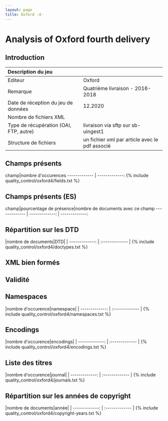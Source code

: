 ```yaml
---
layout: page
title: Oxford -4-
---
```

# Analysis of Oxford fourth delivery

## Introduction

|Description du jeu||
| :------------- | :------------- |
|Editeur|Oxford|
|Remarque|Quatrième livraison - 2016-2018|
|Date de réception du jeu de données|12.2020|
|Nombre de fichiers XML | |
|Type de récupération (OAI, FTP, autre)| livraison via sftp sur sb-uingest1 |
|Structure de fichiers|un fichier xml par article avec le pdf associé|


## Champs présents

<div markdown="1">
champ|nombre d'occurences
------------- | -------------:
{% include quality_control/oxford4/fields.txt %}
</div>

## Champs présents (ES)

<div markdown="1">
champ|pourcentage de présence|nombre de documents avec ce champ
------------- | -------------: | -------------:

</div>

## Répartition sur les DTD

<div markdown="1">
|nombre de documents|DTD|
| -------------: | :------------- |
{% include quality_control/oxford4/doctypes.txt %}
</div>





## XML bien formés



## Validité



## Namespaces

<div markdown="1">
|nombre d'occurence|namespace|
| -------------: | :------------- |
{% include quality_control/oxford4/namespaces.txt %}
</div>

## Encodings

<div markdown="1">
|nombre d'occurence|encodings|
| -------------: | :------------- |
{% include quality_control/oxford4/encodings.txt %}
</div>


## Liste des titres

<div markdown="1">
|nombre d'occurence|journal|
| -------------: | :------------- |
{% include quality_control/oxford4/journals.txt %}
</div>



## Répartition sur les années de copyright

<div markdown="1">
|nombre de documents|année|
| -------------: | :------------- |
{% include quality_control/oxford4/copyright-years.txt %}
</div>
